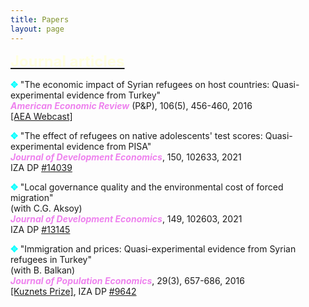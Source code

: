 ```yaml
---
title: Papers
layout: page
---
```


<p><font size="+2"><b><u><font color="LightYellow">Journal articles</font></u></b></font></p>

<p><b><font color="Aqua">&#10021;</font></b> "The economic impact of Syrian refugees on host countries: Quasi-experimental evidence from
Turkey"
<br><i><b><font color="Violet">American Economic Review</font></b></i> (P&P), 106(5), 456-460, 2016
<br><a href="https://www.aeaweb.org/webcasts/2016/refugees">[AEA Webcast]</a>

<p><b><font color="Aqua">&#10021;</font></b> "The effect of refugees on native adolescents' test scores: Quasi-experimental evidence from PISA"
<br><i><b><font color="Violet">Journal of Development Economics</font></b></i>, 150, 102633, 2021
<br>IZA DP <a href="https://docs.iza.org/dp14039.pdf">#14039</a>

<p><b><font color="Aqua">&#10021;</font></b> "Local governance quality and the environmental cost of forced migration"
<br>(with C.G. Aksoy)
<br><i><b><font color="Violet">Journal of Development Economics</font></b></i>, 149, 102603, 2021
<br>IZA DP <a href="https://docs.iza.org/dp13145.pdf">#13145</a>

<p><b><font color="Aqua">&#10021;</font></b> "Immigration and prices: Quasi-experimental evidence from Syrian refugees in Turkey"
<br>(with B. Balkan)
<br><i><b><font color="Violet">Journal of Population Economics</font></b></i>, 29(3), 657-686, 2016
<br><a href="https://link.springer.com/article/10.1007/s00148-016-0615-y">[Kuznets Prize]</a>, IZA DP <a href="https://docs.iza.org/dp9642.pdf">#9642</a>
